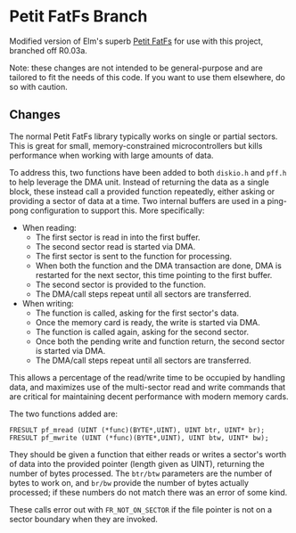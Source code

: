 Petit FatFs Branch
==================

Modified version of Elm's superb
[Petit FatFs](http://elm-chan.org/fsw/ff/00index_p.html) for use with
this project, branched off R0.03a.

Note: these changes are not intended to be general-purpose and are tailored to
fit the needs of this code. If you want to use them elsewhere, do so with
caution.

Changes
-------

The normal Petit FatFs library typically works on single or partial sectors.
This is great for small, memory-constrained microcontrollers but kills
performance when working with large amounts of data.

To address this, two functions have been added to both `diskio.h` and `pff.h`
to help leverage the DMA unit. Instead of returning the data as a single block,
these instead call a provided function repeatedly, either asking or providing a
sector of data at a time. Two internal buffers are used in a ping-pong
configuration to support this. More specifically:

* When reading:
    * The first sector is read in into the first buffer.
    * The second sector read is started via DMA.
    * The first sector is sent to the function for processing.
    * When both the function and the DMA transaction are done, DMA is
      restarted for the next sector, this time pointing to the first buffer.
    * The second sector is provided to the function.
    * The DMA/call steps repeat until all sectors are transferred.
* When writing:
    * The function is called, asking for the first sector's data.
    * Once the memory card is ready, the write is started via DMA.
    * The function is called again, asking for the second sector.
    * Once both the pending write and function return, the second sector
      is started via DMA.
    * The DMA/call steps repeat until all sectors are transferred.

This allows a percentage of the read/write time to be occupied by handling
data, and maximizes use of the multi-sector read and write commands that are
critical for maintaining decent performance with modern memory cards.

The two functions added are:

```
FRESULT pf_mread (UINT (*func)(BYTE*,UINT), UINT btr, UINT* br);
FRESULT pf_mwrite (UINT (*func)(BYTE*,UINT), UINT btw, UINT* bw);
```

They should be given a function that either reads or writes a sector's worth of
data into the provided pointer (length given as UINT), returning the number of
bytes processed. The `btr/btw` parameters are the number of bytes to work on,
and `br/bw` provide the number of bytes actually processed; if these numbers
do not match there was an error of some kind.

These calls error out with `FR_NOT_ON_SECTOR` if the file pointer is not on a
sector boundary when they are invoked.

